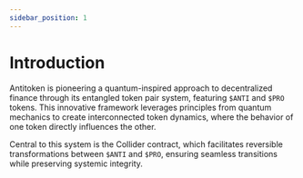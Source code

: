 ```yaml
---
sidebar_position: 1
---
```


# Introduction

Antitoken is pioneering a quantum-inspired approach to decentralized finance through its entangled token pair system, featuring `$ANTI` and `$PRO` tokens. This innovative framework leverages principles from quantum mechanics to create interconnected token dynamics, where the behavior of one token directly influences the other.

Central to this system is the Collider contract, which facilitates reversible transformations between `$ANTI` and `$PRO`, ensuring seamless transitions while preserving systemic integrity.

